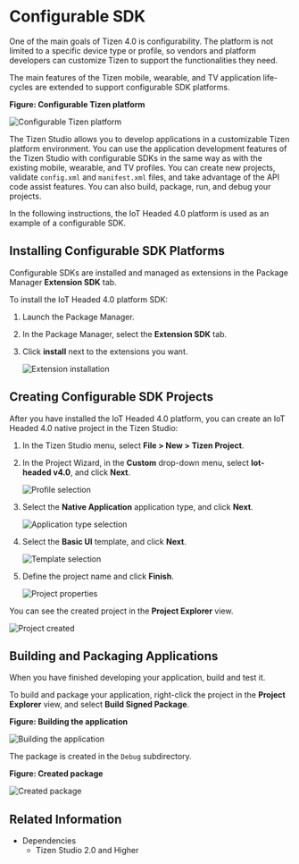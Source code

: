 
Configurable SDK
================

One of the main goals of Tizen 4.0 is configurability. The platform is not limited to a specific device type or profile, so vendors and platform developers can customize Tizen to support the functionalities they need.

The main features of the Tizen mobile, wearable, and TV application life-cycles are extended to support configurable SDK platforms.

**Figure: Configurable Tizen platform**

![Configurable Tizen platform](./media/configurable-structure.png)

The Tizen Studio allows you to develop applications in a customizable Tizen platform environment. You can use the application development features of the Tizen Studio with configurable SDKs in the same way as with the existing mobile, wearable, and TV profiles. You can create new projects, validate `config.xml` and `manifest.xml` files, and take advantage of the API code assist features. You can also build, package, run, and debug your projects.

In the following instructions, the IoT Headed 4.0 platform is used as an example of a configurable SDK.

Installing Configurable SDK Platforms <a name="install"></a>
-------------------------------------

Configurable SDKs are installed and managed as extensions in the Package Manager **Extension SDK** tab.

To install the IoT Headed 4.0 platform SDK:

1.  Launch the Package Manager.
2.  In the Package Manager, select the **Extension SDK** tab.
3.  Click **install** next to the extensions you want.

    ![Extension installation](./media/configurable-install-extension.png)

Creating Configurable SDK Projects <a name="create"></a>
----------------------------------

After you have installed the IoT Headed 4.0 platform, you can create an IoT Headed 4.0 native project in the Tizen Studio:

1.  In the Tizen Studio menu, select **File &gt; New &gt; Tizen Project**.
2.  In the Project Wizard, in the **Custom** drop-down menu, select **Iot-headed v4.0**, and click **Next**.

    ![Profile selection](./media/configurable-select-profile.png)

3.  Select the **Native Application** application type, and click **Next**.

    ![Application type selection](./media/configurable-select-type.png)

4.  Select the **Basic UI** template, and click **Next**.

    ![Template selection](./media/configurable-select-template.png)

5.  Define the project name and click **Finish**.

    ![Project properties](./media/configurable-project-properties.png)



  You can see the created project in the **Project Explorer** view.

  ![Project created](./media/configurable-project-explorer.png)

Building and Packaging Applications <a name="build"></a>
-----------------------------------

When you have finished developing your application, build and test it.

To build and package your application, right-click the project in the **Project Explorer** view, and select **Build Signed Package**.

**Figure: Building the application**

![Building the application](./media/configurable-build.png)

The package is created in the `Debug` subdirectory.

**Figure: Created package**

![Created package](./media/configurable-package.png)

## Related Information
* Dependencies
  -  Tizen Studio 2.0 and Higher
